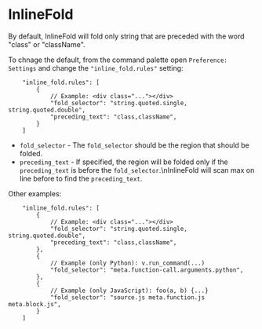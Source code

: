 # InlineFold

By default,
InlineFold will fold only string that are preceded with the word "class" or "className".

To chnage the default,
from the command palette open `Preference: Settings` and change the `"inline_fold.rules"` setting:
```
	"inline_fold.rules": [
		{
			// Example: <div class="..."></div>
			"fold_selector": "string.quoted.single, string.quoted.double",
			"preceding_text": "class,className",
		}
	]
```

- `fold_selector` - The `fold_selector` should be the region that should be folded.
- `preceding_text` - If specified, the region will be folded only if the `preceding_text` is before the `fold_selector`.\nInlineFold will scan max on line before to find the `preceding_text`.

Other examples:
```
	"inline_fold.rules": [
		{
			// Example: <div class="..."></div>
			"fold_selector": "string.quoted.single, string.quoted.double",
			"preceding_text": "class,className",
		},
		{
			// Example (only Python): v.run_command(...)
			"fold_selector": "meta.function-call.arguments.python",
		},
		{
			// Example (only JavaScript): foo(a, b) {...}
			"fold_selector": "source.js meta.function.js meta.block.js",
		}
	]
```